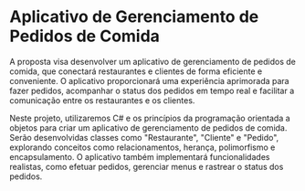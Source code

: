# Aplicativo de Gerenciamento de Pedidos de Comida

A proposta visa desenvolver um aplicativo de gerenciamento de pedidos de comida, que conectará restaurantes e clientes de forma eficiente e conveniente. O aplicativo proporcionará uma experiência aprimorada para fazer pedidos, acompanhar o status dos pedidos em tempo real e facilitar a comunicação entre os restaurantes e os clientes.

Neste projeto, utilizaremos C# e os princípios da programação orientada a objetos para criar um aplicativo de gerenciamento de pedidos de comida. Serão desenvolvidas classes como "Restaurante", "Cliente" e "Pedido", explorando conceitos como relacionamentos, herança, polimorfismo e encapsulamento. O aplicativo também implementará funcionalidades realistas, como efetuar pedidos, gerenciar menus e rastrear o status dos pedidos.
